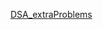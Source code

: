 [DSA_extraProblems](https://docs.google.com/spreadsheets/d/18FxPiiNSaVBdgrvNsCtYFBBO-GB67fX1Cfk8uLyl2oQ/edit?usp=sharing)
